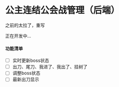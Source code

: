 # 公主连结公会战管理（后端）

之前的太拉了，重写

正在开发中...

#### 功能清单

- [ ] 实时更新boss状态
- [ ] 出刀、尾刀、我进了、我出了、挂树了
- [ ] 调整boss状态
- [ ] 最新出刀显示